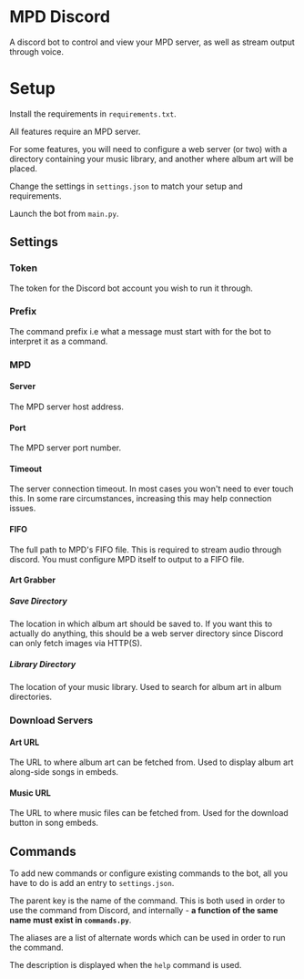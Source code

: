 # MPD Discord
A discord bot to control and view your MPD server, as well as stream output through voice.

# Setup
Install the requirements in `requirements.txt`.

All features require an MPD server.

For some features, you will need to configure a web server (or two)
with a directory containing your music library, and another
where album art will be placed.

Change the settings in `settings.json` to match your setup and requirements.

Launch the bot from `main.py`.

## Settings
### Token
The token for the Discord bot account you wish to run it through.

### Prefix
The command prefix i.e what a message must start with for the bot to interpret it as a command.

### MPD
#### Server
The MPD server host address.

#### Port
The MPD server port number.


#### Timeout
The server connection timeout. In most cases you won't need to ever touch this.
In some rare circumstances, increasing this may help connection issues.

#### FIFO
The full path to MPD's FIFO file. This is required to stream audio through discord.
You must configure MPD itself to output to a FIFO file.

#### Art Grabber
##### Save Directory
The location in which album art should be saved to.
If you want this to actually do anything, this should be a web server directory
since Discord can only fetch images via HTTP(S).

##### Library Directory
The location of your music library. Used to search for album art
in album directories. 

### Download Servers
#### Art URL
The URL to where album art can be fetched from.
Used to display album art along-side songs in embeds.

#### Music URL
The URL to where music files can be fetched from.
Used for the download button in song embeds.

## Commands
To add new commands or configure existing commands to the bot, all you have to do
is add an entry to `settings.json`.

The parent key is the name of the command. This is both used
in order to use the command from Discord, and internally - 
**a function of the same name must exist in `commands.py`**.

The aliases are a list of alternate words which can be used
in order to run the command.

The description is displayed when the `help` command is used.